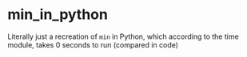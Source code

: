 # min_in_python
Literally just a recreation of `min` in Python, which according to the time module, takes 0 seconds to run (compared in code)
